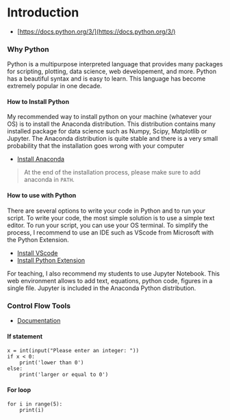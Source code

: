 # Introduction

* [https://docs.python.org/3/](https://docs.python.org/3/)

### Why Python

Python is a multipurpose interpreted language that provides many packages for scripting, plotting, data science, web developement, and more. Python has a beautiful syntax and is easy to learn. This language has become extremely popular in one decade.

#### How to Install Python

My recommended way to install python on your machine \(whatever your OS\) is to install the Anaconda distribution. This distribution contains many installed package for data science such as Numpy, Scipy, Matplotlib or Jupyter. The Anaconda distribution is quite stable and there is a very small probability that the installation goes wrong with your computer

* [Install Anaconda](https://www.anaconda.com/products/individual#Downloads)

> At the end of the installation process, please make sure to add anaconda in `PATH`.

#### How to use with Python

There are several options to write your code in Python and to run your script. To write your code, the most simple solution is to use a simple text editor. To run your script, you can use your OS terminal. To simplify the process, I recommend to use an IDE such as VScode from Microsoft with the Python Extension.

* [Install VScode](https://code.visualstudio.com)
* [Install Python Extension](https://marketplace.visualstudio.com/items?itemName=ms-python.python)

For teaching, I also recommend my students to use Jupyter Notebook. This web environment allows to add text, equations, python code, figures in a single file. Jupyter is included in the Anaconda Python distribution.

### Control Flow Tools

* [Documentation](https://docs.python.org/3/tutorial/controlflow.html)

#### If statement

```text
x = int(input("Please enter an integer: "))
if x < 0:
    print('lower than 0')
else:
    print('larger or equal to 0')
```

#### For loop

```text
for i in range(5):
    print(i)
```

